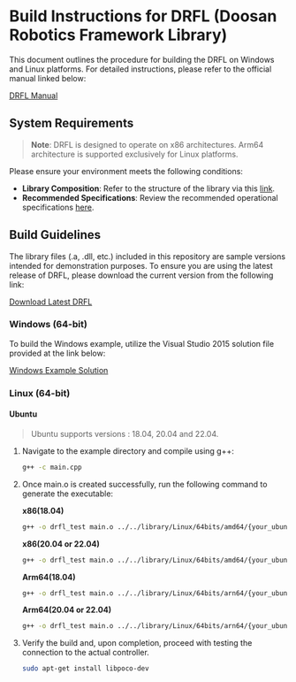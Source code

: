 # Build Instructions for DRFL (Doosan Robotics Framework Library)

This document outlines the procedure for building the DRFL on Windows and Linux platforms. For detailed instructions, please refer to the official manual linked below:

[DRFL Manual](https://manual.doosanrobotics.com/en/api/1.29/Publish/)


## System Requirements


> **Note**: DRFL is designed to operate on x86 architectures. Arm64 architecture is supported exclusively for Linux platforms.

Please ensure your environment meets the following conditions:

- **Library Composition**: Refer to the structure of the library via this [link](https://manual.doosanrobotics.com/help/api/latest/publish/en_us/composition-of-library-36471066.html).
- **Recommended Specifications**: Review the recommended operational specifications [here](https://manual.doosanrobotics.com/help/api/latest/publish/en_us/recommended-operational-specification-50890483.html).


## Build Guidelines
The library files (.a, .dll, etc.) included in this repository are sample versions intended for demonstration purposes. To ensure you are using the latest release of DRFL, please download the current version from the following link:

[Download Latest DRFL](https://robotlab.doosanrobotics.com/en/board/Resources/Software/b1093461-88c9-eb11-bacc-000d3aa2bc06?pageId=864ff7c8-5545-e911-a824-000d3a07f6fe&searchKeyword=)

### Windows (64-bit)

To build the Windows example, utilize the Visual Studio 2015 solution file provided at the link below:

[Windows Example Solution](https://github.com/doosan-robotics/API-DRFL/blob/main/example/Windows/windows_example/windows_example.sln)


### Linux (64-bit)

#### Ubuntu 

> Ubuntu supports versions : 18.04, 20.04 and 22.04.

1. Navigate to the example directory and compile using g++:
   ```bash
   g++ -c main.cpp
2. Once main.o is created successfully, run the following command to generate the executable:

    **x86(18.04)** 
    ```bash
    g++ -o drfl_test main.o ../../library/Linux/64bits/amd64/{your_ubuntu_version}/libDRFL.a /usr/lib/libPocoFoundation.so /usr/lib/libPocoNet.so
    ```
    **x86(20.04 or 22.04)** 
    ```bash
    g++ -o drfl_test main.o ../../library/Linux/64bits/amd64/{your_ubuntu_version}/libDRFL.a /usr/lib/x86_64-linux-gnu/libPocoFoundation.so /usr/lib/x86_64-linux-gnu/libPocoNet.so
    ```
    **Arm64(18.04)**
    
    ```bash
    g++ -o drfl_test main.o ../../library/Linux/64bits/arn64/{your_ubuntu_version}/libDRFL.a /usr/lib/libPocoFoundation.so /usr/lib/libPocoNet.so
    ```
    **Arm64(20.04 or 22.04)**
    
    ```bash
    g++ -o drfl_test main.o ../../library/Linux/64bits/arn64/{your_ubuntu_version}/libDRFL.a /usr/lib/aarch64-linux-gnu/libPocoFoundation.so /usr/lib/aarch64-linux-gnu/libPocoNet.so
    ```

3. Verify the build and, upon completion, proceed with testing the connection to the actual controller.

    ```bash
    sudo apt-get install libpoco-dev